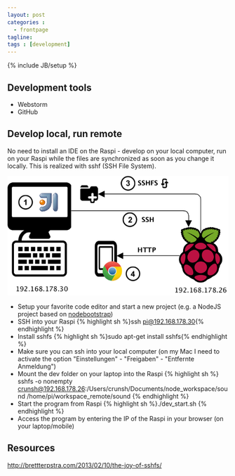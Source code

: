 ```yaml
---
layout: post
categories :
  - frontpage
tagline:
tags : [development]
---
```

{% include JB/setup %}

## Development tools
* Webstorm
* GitHub

## Develop local, run remote
No need to install an IDE on the Raspi - develop on your local computer, run on your Raspi while the files are synchronized as soon as you change it locally. This is realized with sshf (SSH File System).

![Develop local, run remote](/assets/images/DevEnvironment.png)

* Setup your favorite code editor and start a new project (e.g. a NodeJS project based on [nodebootstrap](https://github.com/inadarei/nodebootstrap))
* SSH into your Raspi {% highlight sh %}ssh pi@192.168.178.30{% endhighlight %}
* Install sshfs
{% highlight sh %}sudo apt-get install sshfs{% endhighlight %}
* Make sure you can ssh into your local computer (on my Mac I need to activate the option "Einstellungen" - "Freigaben" - "Entfernte Anmeldung")
* Mount the dev folder on your laptop into the Raspi  {% highlight sh %} sshfs -o nonempty crunsh@192.168.178.26:/Users/crunsh/Documents/node_workspace/sound /home/pi/workspace_remote/sound {% endhighlight %}
* Start the program from Raspi
{% highlight sh %}./dev_start.sh {% endhighlight %}
* Access the program by entering the IP of the Raspi in your browser (on your laptop/mobile)

## Resources
http://brettterpstra.com/2013/02/10/the-joy-of-sshfs/


